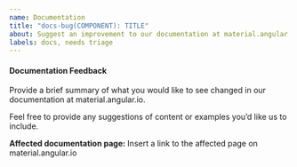 ```yaml
---
name: Documentation
title: "docs-bug(COMPONENT): TITLE"
about: Suggest an improvement to our documentation at material.angular.io
labels: docs, needs triage
---
```


#### Documentation Feedback

Provide a brief summary of what you would like to see changed in our 
documentation at material.angular.io.

Feel free to provide any suggestions of content or examples you’d like us to include.

**Affected documentation page:** Insert a link to the affected page on material.angular.io
